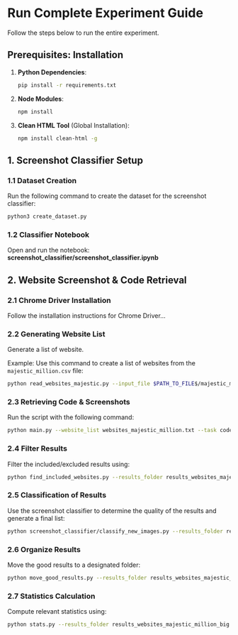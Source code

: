 # **Run Complete Experiment Guide**

Follow the steps below to run the entire experiment.

## **Prerequisites: Installation**

1. **Python Dependencies**:
    ```bash
    pip install -r requirements.txt
    ```

2. **Node Modules**:
    ```bash
    npm install
    ```

3. **Clean HTML Tool** (Global Installation):
    ```bash
    npm install clean-html -g
    ```

## **1. Screenshot Classifier Setup**

### 1.1 Dataset Creation
Run the following command to create the dataset for the screenshot classifier:
```bash
python3 create_dataset.py
```

### 1.2 Classifier Notebook
Open and run the notebook:
**screenshot_classifier/screenshot_classifier.ipynb**

## **2. Website Screenshot & Code Retrieval**

### 2.1 Chrome Driver Installation
Follow the installation instructions for Chrome Driver...

### 2.2 Generating Website List
Generate a list of website.

Example:
Use this command to create a list of websites from the `majestic_million.csv` file:
```bash
python read_websites_majestic.py --input_file $PATH_TO_FILE$/majestic_million.csv --output_file websites_majestic_million.txt --n_websites 100 --n_skipped 0
```

### 2.3 Retrieving Code & Screenshots
Run the script with the following command:
```bash
python main.py --website_list websites_majestic_million.txt --task code --just_new --task all --batch 100
```

### 2.4 Filter Results
Filter the included/excluded results using:
```bash
python find_included_websites.py --results_folder results_websites_majestic_million
```

### 2.5 Classification of Results
Use the screenshot classifier to determine the quality of the results and generate a final list:
```bash
python screenshot_classifier/classify_new_images.py --results_folder results_websites_majestic_million
```

### 2.6 Organize Results
Move the good results to a designated folder:
```bash
python move_good_results.py --results_folder results_websites_majestic_million_big
```

### 2.7 Statistics Calculation
Compute relevant statistics using:
```bash
python stats.py --results_folder results_websites_majestic_million_big
```


